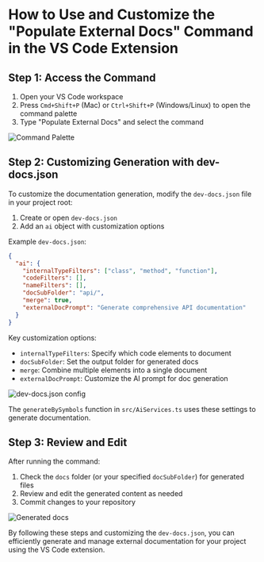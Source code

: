 # How to Use and Customize the "Populate External Docs" Command in the VS Code Extension

## Step 1: Access the Command

1. Open your VS Code workspace
2. Press `Cmd+Shift+P` (Mac) or `Ctrl+Shift+P` (Windows/Linux) to open the command palette
3. Type "Populate External Docs" and select the command

![Command Palette](https://docs.dev/img/populate-external-docs-command.png)

## Step 2: Customizing Generation with dev-docs.json

To customize the documentation generation, modify the `dev-docs.json` file in your project root:

1. Create or open `dev-docs.json`
2. Add an `ai` object with customization options

Example `dev-docs.json`:

```json
{
  "ai": {
    "internalTypeFilters": ["class", "method", "function"],
    "codeFilters": [],
    "nameFilters": [],
    "docSubFolder": "api/",
    "merge": true,
    "externalDocPrompt": "Generate comprehensive API documentation"
  }
}
```

Key customization options:

- `internalTypeFilters`: Specify which code elements to document
- `docSubFolder`: Set the output folder for generated docs
- `merge`: Combine multiple elements into a single document
- `externalDocPrompt`: Customize the AI prompt for doc generation

![dev-docs.json config](https://docs.dev/img/dev-docs-json-config.png)

The `generateBySymbols` function in `src/AiServices.ts` uses these settings to generate documentation.

## Step 3: Review and Edit

After running the command:

1. Check the `docs` folder (or your specified `docSubFolder`) for generated files
2. Review and edit the generated content as needed
3. Commit changes to your repository

![Generated docs](https://docs.dev/img/generated-docs-folder.png)

By following these steps and customizing the `dev-docs.json`, you can efficiently generate and manage external documentation for your project using the VS Code extension.